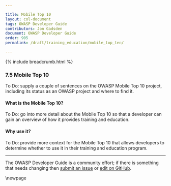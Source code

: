 ```yaml
---

title: Mobile Top 10
layout: col-document
tags: OWASP Developer Guide
contributors: Jon Gadsden
document: OWASP Developer Guide
order: 905
permalink: /draft/training_education/mobile_top_ten/

---
```


{% include breadcrumb.html %}

### 7.5 Mobile Top 10

To Do: supply a couple of sentences on the OWASP Mobile Top 10 project,
including its status as an OWASP project and where to find it.

#### What is the Mobile Top 10?

To Do: go into more detail about the Mobile Top 10 so that a developer
can gain an overview of how it provides training and education.

#### Why use it?

To Do: provide more context for the Mobile Top 10 that allows developers to determine
whether to use it in their training and education program.

----

The OWASP Developer Guide is a community effort; if there is something that needs changing
then [submit an issue][issue0905] or [edit on GitHub][edit0905].

[edit0905]: https://github.com/OWASP/www-project-developer-guide/blob/main/draft/09-training-education/05-mobile-top-ten.md
[issue0905]: https://github.com/OWASP/www-project-developer-guide/issues/new?labels=content&template=request.md&title=Update:%2009-training-education/05-mobile-top-ten

\newpage
